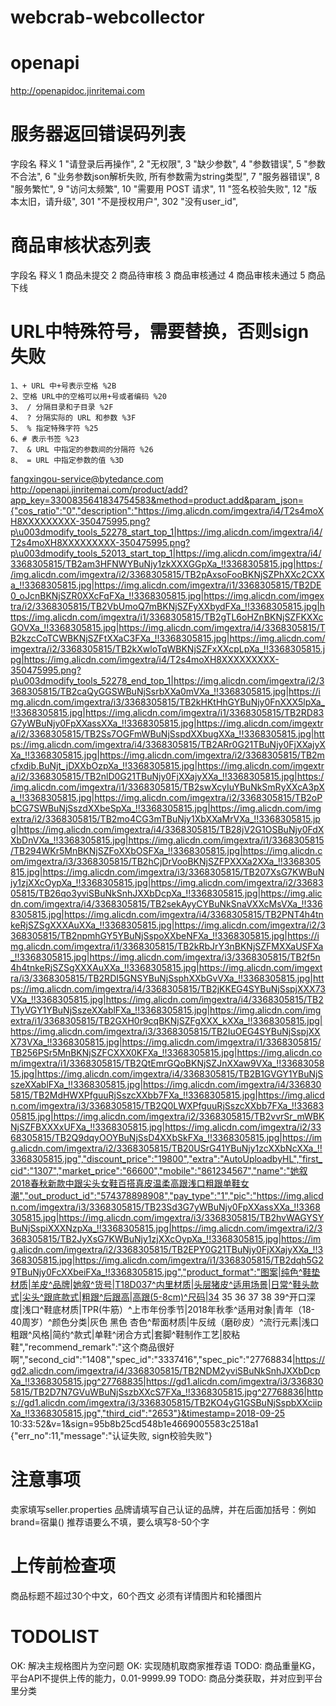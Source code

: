 # webcrab-webcollector

# openapi
http://openapidoc.jinritemai.com

# 服务器返回错误码列表
字段名 	释义
1 	"请登录后再操作",
2 	"无权限",
3 	"缺少参数",
4 	"参数错误",
5 	"参数不合法",
6 	"业务参数json解析失败, 所有参数需为string类型",
7 	"服务器错误",
8 	"服务繁忙",
9 	"访问太频繁",
10 	"需要用 POST 请求",
11 	"签名校验失败",
12 	"版本太旧，请升级",
301 	"不是授权用户",
302 	"没有user_id",

# 商品审核状态列表

字段名 	释义
1 	商品未提交
2 	商品待审核
3 	商品审核通过
4 	商品审核未通过
5 	商品下线

# URL中特殊符号，需要替换，否则sign失败
    1、+ URL 中+号表示空格 %2B
    2、空格 URL中的空格可以用+号或者编码 %20
    3、 / 分隔目录和子目录 %2F
    4、 ? 分隔实际的 URL 和参数 %3F
    5、 % 指定特殊字符 %25
    6、# 表示书签 %23
    7、 & URL 中指定的参数间的分隔符 %26
    8、 = URL 中指定参数的值 %3D


fangxingou-service@bytedance.com
http://openapi.jinritemai.com/product/add?app_key=3300835641834754583&method=product.add&param_json={"cos_ratio":"0","description":"https://img.alicdn.com/imgextra/i4/T2s4moXH8XXXXXXXXX-350475995.png?p\u003dmodify_tools_52278_start_top_1|https://img.alicdn.com/imgextra/i4/T2s4moXH8XXXXXXXXX-350475995.png?p\u003dmodify_tools_52013_start_top_1|https://img.alicdn.com/imgextra/i4/3368305815/TB2am3HFNWYBuNjy1zkXXXGGpXa_!!3368305815.jpg|https://img.alicdn.com/imgextra/i2/3368305815/TB2pAxsoFooBKNjSZPhXXc2CXXa_!!3368305815.jpg|https://img.alicdn.com/imgextra/i1/3368305815/TB2DE0_oJcnBKNjSZR0XXcFqFXa_!!3368305815.jpg|https://img.alicdn.com/imgextra/i2/3368305815/TB2VbUmoQ7mBKNjSZFyXXbydFXa_!!3368305815.jpg|https://img.alicdn.com/imgextra/i1/3368305815/TB2gTL6oHZnBKNjSZFKXXcGOVXa_!!3368305815.jpg|https://img.alicdn.com/imgextra/i4/3368305815/TB2kzcCoTCWBKNjSZFtXXaC3FXa_!!3368305815.jpg|https://img.alicdn.com/imgextra/i2/3368305815/TB2kXwloTqWBKNjSZFxXXcpLpXa_!!3368305815.jpg|https://img.alicdn.com/imgextra/i4/T2s4moXH8XXXXXXXXX-350475995.png?p\u003dmodify_tools_52278_end_top_1|https://img.alicdn.com/imgextra/i2/3368305815/TB2caQyGGSWBuNjSsrbXXa0mVXa_!!3368305815.jpg|https://img.alicdn.com/imgextra/i3/3368305815/TB2kHKtHhGYBuNjy0FnXXX5lpXa_!!3368305815.jpg|https://img.alicdn.com/imgextra/i1/3368305815/TB2RD83G7yWBuNjy0FpXXassXXa_!!3368305815.jpg|https://img.alicdn.com/imgextra/i2/3368305815/TB2Ss7OGFmWBuNjSspdXXbugXXa_!!3368305815.jpg|https://img.alicdn.com/imgextra/i4/3368305815/TB2ARr0G21TBuNjy0FjXXajyXXa_!!3368305815.jpg|https://img.alicdn.com/imgextra/i2/3368305815/TB2mcfxdib.BuNjt_jDXXbOzpXa_!!3368305815.jpg|https://img.alicdn.com/imgextra/i2/3368305815/TB2nlD0G21TBuNjy0FjXXajyXXa_!!3368305815.jpg|https://img.alicdn.com/imgextra/i1/3368305815/TB2swXcyIuYBuNkSmRyXXcA3pXa_!!3368305815.jpg|https://img.alicdn.com/imgextra/i2/3368305815/TB2oPbCG7SWBuNjSszdXXbeSpXa_!!3368305815.jpg|https://img.alicdn.com/imgextra/i2/3368305815/TB2mo4CG3mTBuNjy1XbXXaMrVXa_!!3368305815.jpg|https://img.alicdn.com/imgextra/i4/3368305815/TB28jV2G1OSBuNjy0FdXXbDnVXa_!!3368305815.jpg|https://img.alicdn.com/imgextra/i1/3368305815/TB294WKr5MnBKNjSZFoXXbOSFXa_!!3368305815.jpg|https://img.alicdn.com/imgextra/i3/3368305815/TB2hCjDrVooBKNjSZFPXXXa2XXa_!!3368305815.jpg|https://img.alicdn.com/imgextra/i3/3368305815/TB207XsG7KWBuNjy1zjXXcOypXa_!!3368305815.jpg|https://img.alicdn.com/imgextra/i2/3368305815/TB26qo3yviSBuNkSnhJXXbDcpXa_!!3368305815.jpg|https://img.alicdn.com/imgextra/i4/3368305815/TB2sekAyyCYBuNkSnaVXXcMsVXa_!!3368305815.jpg|https://img.alicdn.com/imgextra/i4/3368305815/TB2PNT4h4tnkeRjSZSgXXXAuXXa_!!3368305815.jpg|https://img.alicdn.com/imgextra/i2/3368305815/TB2npmhGY5YBuNjSspoXXbeNFXa_!!3368305815.jpg|https://img.alicdn.com/imgextra/i1/3368305815/TB2kRbJrY3nBKNjSZFMXXaUSFXa_!!3368305815.jpg|https://img.alicdn.com/imgextra/i3/3368305815/TB2f5n4h4tnkeRjSZSgXXXAuXXa_!!3368305815.jpg|https://img.alicdn.com/imgextra/i3/3368305815/TB2RDI5GNSYBuNjSsphXXbGvVXa_!!3368305815.jpg|https://img.alicdn.com/imgextra/i4/3368305815/TB2jKKEG4SYBuNjSspjXXX73VXa_!!3368305815.jpg|https://img.alicdn.com/imgextra/i4/3368305815/TB2T1yVGY1YBuNjSszeXXablFXa_!!3368305815.jpg|https://img.alicdn.com/imgextra/i1/3368305815/TB2GXH0r9cqBKNjSZFgXXX_kXXa_!!3368305815.jpg|https://img.alicdn.com/imgextra/i3/3368305815/TB2IuOEG4SYBuNjSspjXXX73VXa_!!3368305815.jpg|https://img.alicdn.com/imgextra/i1/3368305815/TB256PSr5MnBKNjSZFCXXX0KFXa_!!3368305815.jpg|https://img.alicdn.com/imgextra/i1/3368305815/TB2QtEmrGQoBKNjSZJnXXaw9VXa_!!3368305815.jpg|https://img.alicdn.com/imgextra/i4/3368305815/TB2B1GVGY1YBuNjSszeXXablFXa_!!3368305815.jpg|https://img.alicdn.com/imgextra/i4/3368305815/TB2MdHWXPfguuRjSszcXXbb7FXa_!!3368305815.jpg|https://img.alicdn.com/imgextra/i3/3368305815/TB2Q0LWXPfguuRjSszcXXbb7FXa_!!3368305815.jpg|https://img.alicdn.com/imgextra/i2/3368305815/TB2vvrSr_mWBKNjSZFBXXXxUFXa_!!3368305815.jpg|https://img.alicdn.com/imgextra/i2/3368305815/TB2Q9dqyOOYBuNjSsD4XXbSkFXa_!!3368305815.jpg|https://img.alicdn.com/imgextra/i2/3368305815/TB20USrG41YBuNjy1zcXXbNcXXa_!!3368305815.jpg","discount_price":"19800","extra":"AutoUploadbyHL","first_cid":"1307","market_price":"66600","mobile":"861234567","name":"她叙2018春秋新款中跟尖头女鞋百搭真皮温柔高跟浅口粗跟单鞋女潮","out_product_id":"574378898908","pay_type":"1","pic":"https://img.alicdn.com/imgextra/i3/3368305815/TB23Sd3G7yWBuNjy0FpXXassXXa_!!3368305815.jpg|https://img.alicdn.com/imgextra/i3/3368305815/TB2hvWAGYSYBuNjSspiXXXNzpXa_!!3368305815.jpg|https://img.alicdn.com/imgextra/i2/3368305815/TB2JyXsG7KWBuNjy1zjXXcOypXa_!!3368305815.jpg|https://img.alicdn.com/imgextra/i2/3368305815/TB2EPY0G21TBuNjy0FjXXajyXXa_!!3368305815.jpg|https://img.alicdn.com/imgextra/i1/3368305815/TB2dqh5G29TBuNjy0FcXXbeiFXa_!!3368305815.jpg","product_format":"图案|纯色^鞋垫材质|羊皮^品牌|她叙^货号|T18D037^内里材质|头层猪皮^适用场景|日常^鞋头款式|尖头^跟底款式|粗跟^后跟高|高跟(5-8cm)^尺码|34 35 36 37 38 39^开口深度|浅口^鞋底材质|TPR(牛筋）^上市年份季节|2018年秋季^适用对象|青年（18-40周岁）^颜色分类|灰色 黑色 杏色^帮面材质|牛反绒（磨砂皮）^流行元素|浅口 粗跟^风格|简约^款式|单鞋^闭合方式|套脚^鞋制作工艺|胶粘鞋","recommend_remark":"这个商品很好啊","second_cid":"1408","spec_id":"3337416","spec_pic":"27768834|https://gd2.alicdn.com/imgextra/i4/3368305815/TB2NDM2yviSBuNkSnhJXXbDcpXa_!!3368305815.jpg^27768835|https://gd1.alicdn.com/imgextra/i3/3368305815/TB2D7N7GVuWBuNjSszbXXcS7FXa_!!3368305815.jpg^27768836|https://gd1.alicdn.com/imgextra/i3/3368305815/TB2KO4yG1GSBuNjSspbXXciipXa_!!3368305815.jpg","third_cid":"2653"}&timestamp=2018-09-25 10:33:52&v=1&sign=95b8b25cd548b1e4669005583c2518a1
{"err_no":11,"message":"认证失败, sign校验失败"}


# 注意事项
卖家填写seller.properties
品牌请填写自己认证的品牌，并在后面加括号：例如   brand=宿巢()
推荐语要么不填，要么填写8-50个字

# 上传前检查项
商品标题不超过30个中文，60个西文
必须有详情图片和轮播图片

# TODOLIST
OK: 解决主规格图片为空问题
OK: 实现随机取商家推荐语
TODO: 商品重量KG，平台API不提供上传的能力，0.01-9999.99
TODO: 商品分类获取，并对应到平台里分类
